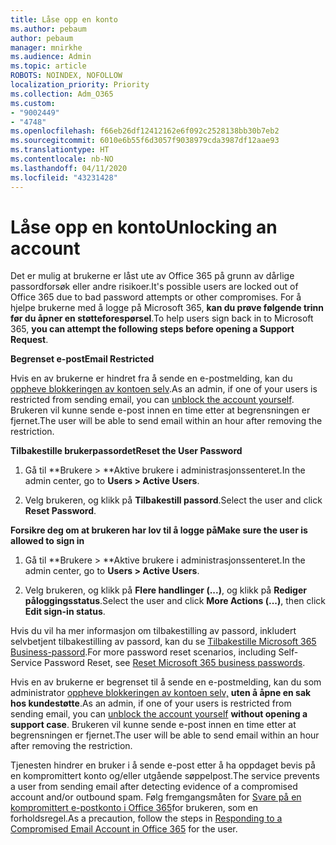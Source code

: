 ```yaml
---
title: Låse opp en konto
ms.author: pebaum
author: pebaum
manager: mnirkhe
ms.audience: Admin
ms.topic: article
ROBOTS: NOINDEX, NOFOLLOW
localization_priority: Priority
ms.collection: Adm_O365
ms.custom:
- "9002449"
- "4748"
ms.openlocfilehash: f66eb26df12412162e6f092c2528138bb30b7eb2
ms.sourcegitcommit: 6010e6b55f6d3057f9038979cda3987df12aae93
ms.translationtype: HT
ms.contentlocale: nb-NO
ms.lasthandoff: 04/11/2020
ms.locfileid: "43231428"
---
```

# <a name="unlocking-an-account"></a><span data-ttu-id="70062-102">Låse opp en konto</span><span class="sxs-lookup"><span data-stu-id="70062-102">Unlocking an account</span></span>

<span data-ttu-id="70062-103">Det er mulig at brukerne er låst ute av Office 365 på grunn av dårlige passordforsøk eller andre risikoer.</span><span class="sxs-lookup"><span data-stu-id="70062-103">It's possible users are locked out of Office 365 due to bad password attempts or other compromises.</span></span> <span data-ttu-id="70062-104">For å hjelpe brukerne med å logge på Microsoft 365, **kan du prøve følgende trinn før du åpner en støtteforespørsel**.</span><span class="sxs-lookup"><span data-stu-id="70062-104">To help users sign back in to Microsoft 365, **you can attempt the following steps before opening a Support Request**.</span></span> 

<span data-ttu-id="70062-105">**Begrenset e-post**</span><span class="sxs-lookup"><span data-stu-id="70062-105">**Email Restricted**</span></span>

<span data-ttu-id="70062-106">Hvis en av brukerne er hindret fra å sende en e-postmelding, kan du  [oppheve blokkeringen av kontoen selv](https://docs.microsoft.com/microsoft-365/security/office-365-security/removing-user-from-restricted-users-portal-after-spam).</span><span class="sxs-lookup"><span data-stu-id="70062-106">As an admin, if one of your users is restricted from sending email, you can [unblock the account yourself](https://docs.microsoft.com/microsoft-365/security/office-365-security/removing-user-from-restricted-users-portal-after-spam).</span></span> <span data-ttu-id="70062-107">Brukeren vil kunne sende e-post innen en time etter at begrensningen er fjernet.</span><span class="sxs-lookup"><span data-stu-id="70062-107">The user will be able to send email within an hour after removing the restriction.</span></span>

<span data-ttu-id="70062-108">**Tilbakestille brukerpassordet**</span><span class="sxs-lookup"><span data-stu-id="70062-108">**Reset the User Password**</span></span>

1. <span data-ttu-id="70062-109">Gå til \*\*Brukere > \*\*Aktive brukere i administrasjonssenteret.</span><span class="sxs-lookup"><span data-stu-id="70062-109">In the admin center, go to **Users > Active Users**.</span></span>

2. <span data-ttu-id="70062-110">Velg brukeren, og klikk på **Tilbakestill passord**.</span><span class="sxs-lookup"><span data-stu-id="70062-110">Select the user and click **Reset Password**.</span></span>

<span data-ttu-id="70062-111">**Forsikre deg om at brukeren har lov til å logge på**</span><span class="sxs-lookup"><span data-stu-id="70062-111">**Make sure the user is allowed to sign in**</span></span>

1. <span data-ttu-id="70062-112">Gå til \*\*Brukere > \*\*Aktive brukere i administrasjonssenteret.</span><span class="sxs-lookup"><span data-stu-id="70062-112">In the admin center, go to **Users > Active Users**.</span></span>

2. <span data-ttu-id="70062-113">Velg brukeren, og klikk på **Flere handlinger (...)**, og klikk på **Rediger påloggingsstatus**.</span><span class="sxs-lookup"><span data-stu-id="70062-113">Select the user and click **More Actions (...)**, then click **Edit sign-in status**.</span></span>

<span data-ttu-id="70062-114">Hvis du vil ha mer informasjon om tilbakestilling av passord, inkludert selvbetjent tilbakestilling av passord, kan du se [Tilbakestille Microsoft 365 Business-passord](https://docs.microsoft.com/microsoft-365/admin/add-users/reset-passwords?view=o365-worldwide).</span><span class="sxs-lookup"><span data-stu-id="70062-114">For more password reset scenarios, including Self-Service Password Reset, see [Reset Microsoft 365 business passwords](https://docs.microsoft.com/microsoft-365/admin/add-users/reset-passwords?view=o365-worldwide).</span></span>


<span data-ttu-id="70062-115">Hvis en av brukerne er begrenset til å sende en e-postmelding, kan du som administrator [oppheve blokkeringen av kontoen selv,](https://docs.microsoft.com/microsoft-365/security/office-365-security/removing-user-from-restricted-users-portal-after-spam) **uten å åpne en sak hos kundestøtte**.</span><span class="sxs-lookup"><span data-stu-id="70062-115">As an admin, if one of your users is restricted from sending email, you can [unblock the account yourself](https://docs.microsoft.com/microsoft-365/security/office-365-security/removing-user-from-restricted-users-portal-after-spam) **without opening a support case**.</span></span> <span data-ttu-id="70062-116">Brukeren vil kunne sende e-post innen en time etter at begrensningen er fjernet.</span><span class="sxs-lookup"><span data-stu-id="70062-116">The user will be able to send email within an hour after removing the restriction.</span></span>

<span data-ttu-id="70062-117">Tjenesten hindrer en bruker i å sende e-post etter å ha oppdaget bevis på en kompromittert konto og/eller utgående søppelpost.</span><span class="sxs-lookup"><span data-stu-id="70062-117">The service prevents a user from sending email after detecting evidence of a compromised account and/or outbound spam.</span></span> <span data-ttu-id="70062-118">Følg fremgangsmåten for [Svare på en kompromittert e-postkonto i Office 365](https://docs.microsoft.com/office365/securitycompliance/responding-to-a-compromised-email-account)for brukeren, som en forholdsregel.</span><span class="sxs-lookup"><span data-stu-id="70062-118">As a precaution, follow the steps in [Responding to a Compromised Email Account in Office 365](https://docs.microsoft.com/office365/securitycompliance/responding-to-a-compromised-email-account) for the user.</span></span>
